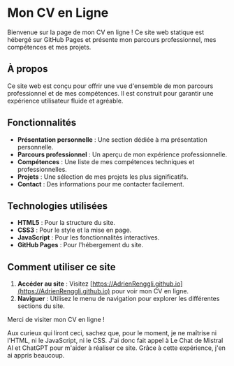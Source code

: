 # Mon CV en Ligne

Bienvenue sur la page de mon CV en ligne ! Ce site web statique est hébergé sur GitHub Pages et présente mon parcours professionnel, mes compétences et mes projets.

## À propos

Ce site web est conçu pour offrir une vue d'ensemble de mon parcours professionnel et de mes compétences. Il est construit pour garantir une expérience utilisateur fluide et agréable.

## Fonctionnalités

- **Présentation personnelle** : Une section dédiée à ma présentation personnelle.
- **Parcours professionnel** : Un aperçu de mon expérience professionnelle.
- **Compétences** : Une liste de mes compétences techniques et professionnelles.
- **Projets** : Une sélection de mes projets les plus significatifs.
- **Contact** : Des informations pour me contacter facilement.

## Technologies utilisées

- **HTML5** : Pour la structure du site.
- **CSS3** : Pour le style et la mise en page.
- **JavaScript** : Pour les fonctionnalités interactives.
- **GitHub Pages** : Pour l'hébergement du site.

## Comment utiliser ce site

1. **Accéder au site** : Visitez [https://AdrienRenggli.github.io](https://AdrienRenggli.github.io) pour voir mon CV en ligne.
2. **Naviguer** : Utilisez le menu de navigation pour explorer les différentes sections du site.

Merci de visiter mon CV en ligne !

Aux curieux qui liront ceci, sachez que, pour le moment, je ne maîtrise ni l'HTML, ni le JavaScript, ni le CSS. J'ai donc fait appel à Le Chat de Mistral AI et ChatGPT pour m'aider à réaliser ce site. Grâce à cette expérience, j'en ai appris beaucoup.
